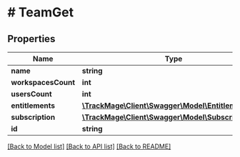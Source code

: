 # # TeamGet

## Properties

Name | Type | Description | Notes
------------ | ------------- | ------------- | -------------
**name** | **string** |  | 
**workspacesCount** | **int** |  | [optional] 
**usersCount** | **int** |  | [optional] 
**entitlements** | [**\TrackMage\Client\Swagger\Model\EntitlementGet[]**](EntitlementGet.md) |  | [optional] 
**subscription** | [**\TrackMage\Client\Swagger\Model\SubscriptionGet**](SubscriptionGet.md) |  | [optional] 
**id** | **string** |  | [optional] 

[[Back to Model list]](../../README.md#documentation-for-models) [[Back to API list]](../../README.md#documentation-for-api-endpoints) [[Back to README]](../../README.md)


